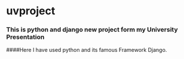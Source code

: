 # uvproject
### This is python and django new project form my University Presentation
####Here I have used python and its famous Framework Django.
